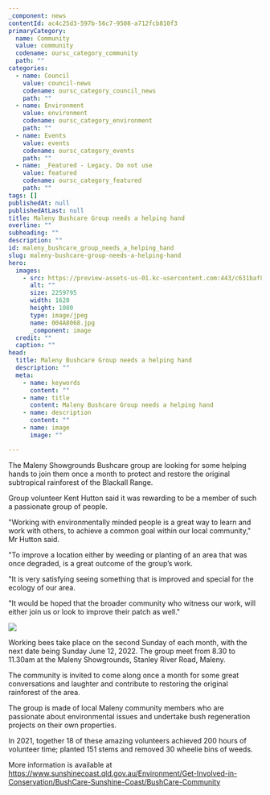 ```yaml
---
_component: news
contentId: ac4c25d3-597b-56c7-9508-a712fcb810f3
primaryCategory:
  name: Community
  value: community
  codename: oursc_category_community
  path: ""
categories:
  - name: Council
    value: council-news
    codename: oursc_category_council_news
    path: ""
  - name: Environment
    value: environment
    codename: oursc_category_environment
    path: ""
  - name: Events
    value: events
    codename: oursc_category_events
    path: ""
  - name: _Featured - Legacy. Do not use
    value: featured
    codename: oursc_category_featured
    path: ""
tags: []
publishedAt: null
publishedAtLast: null
title: Maleny Bushcare Group needs a helping hand
overline: ""
subheading: ""
description: ""
id: maleny_bushcare_group_needs_a_helping_hand
slug: maleny-bushcare-group-needs-a-helping-hand
hero:
  images:
    - src: https://preview-assets-us-01.kc-usercontent.com:443/c631baf8-1b46-001f-580c-d0001b68b4a8/b2eddf05-3201-4b0c-ab9e-b6861824fcd3/004A8068.jpg
      alt: ""
      size: 2259795
      width: 1620
      height: 1080
      type: image/jpeg
      name: 004A8068.jpg
      _component: image
  credit: ""
  caption: ""
head:
  title: Maleny Bushcare Group needs a helping hand
  description: ""
  meta:
    - name: keywords
      content: ""
    - name: title
      content: Maleny Bushcare Group needs a helping hand
    - name: description
      content: ""
    - name: image
      image: ""

---
```

The Maleny Showgrounds Bushcare group are looking for some helping hands to join them once a month to protect and restore the original subtropical rainforest of the Blackall Range.

Group volunteer Kent Hutton said it was rewarding to be a member of such a passionate group of people.

"Working with environmentally minded people is a great way to learn and work with others, to achieve a common goal within our local community," Mr Hutton said.

"To improve a location either by weeding or planting of an area that was once degraded, is a great outcome of the group’s work.

"It is very satisfying seeing something that is improved and special for the ecology of our area.

"It would be hoped that the broader community who witness our work, will either join us or look to improve their patch as well."

![](https://preview-assets-us-01.kc-usercontent.com:443/c631baf8-1b46-001f-580c-d0001b68b4a8/22dd47dd-97e3-46a2-9b50-8da92b646dfe/004A7942-1024x683.jpg)

Working bees take place on the second Sunday of each month, with the next date being Sunday June 12, 2022. The group meet from 8.30 to 11.30am at the Maleny Showgrounds, Stanley River Road, Maleny.

The community is invited to come along once a month for some great conversations and laughter and contribute to restoring the original rainforest of the area.

The group is made of local Maleny community members who are passionate about environmental issues and undertake bush regeneration projects on their own properties.

In 2021, together 18 of these amazing volunteers achieved 200 hours of volunteer time; planted 151 stems and removed 30 wheelie bins of weeds.

More information is available at <https://www.sunshinecoast.qld.gov.au/Environment/Get-Involved-in-Conservation/BushCare-Sunshine-Coast/BushCare-Community>
